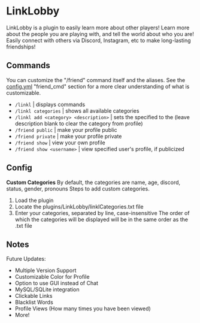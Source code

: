 # LinkLobby
LinkLobby is a plugin to easily learn more about other players! Learn more about the people you are playing with, and tell the world about who you are! Easily connect with others via Discord, Instagram, etc to make long-lasting friendships!
## Commands
You can customize the "/friend" command itself and the aliases. See the [config.yml](https://github.com/gwerrry/SimpleFriends/blob/0b0e0e4649cc6b63be2b20f1fae0a1d3f07036ca/src/main/resources/config.yml) "friend_cmd" section for a more clear understanding of what is customizable.
- ```/linkl``` | displays commands
- ```/linkl categories``` | shows all available categories
- ```/linkl add <category> <description>``` | sets the specified <category> to the <description> (leave description blank to clear the category from profile)
- ```/friend public``` | make your profile public
- ```/friend private``` | make your profile private
- ```/friend show``` | view your own profile
- ```/friend show <username>``` | view specified user's profile, if publicized

## Config
**Custom Categories**
By default, the categories are name, age, discord, status, gender, pronouns
Steps to add custom categories.
1. Load the plugin
2. Locate the plugins/LinkLobby/linklCategories.txt file
3. Enter your categories, separated by line, case-insensitive
The order of which the categories will be displayed will be in the same order as the .txt file

## Notes
Future Updates:
- Multiple Version Support
- Customizable Color for Profile
- Option to use GUI instead of Chat
- MySQL/SQLite integration
- Clickable Links
- Blacklist Words
- Profile Views (How many times you have been viewed)
- More!
